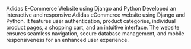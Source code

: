 Adidas E-Commerce Website using Django and Python
Developed an interactive and responsive Adidas eCommerce website using Django and Python.
It features user authentication, product categories, individual product pages, a shopping cart, 
and an intuitive interface. The website ensures seamless navigation, secure database management,
and mobile responsiveness for an enhanced user experience.
